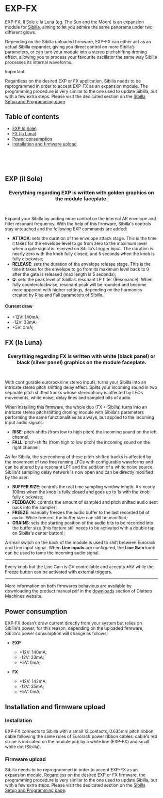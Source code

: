 # EXP-FX
EXP-FX, Il Sole e la Luna (eg. The Sun and the Moon) is an expansion module for [Sibilla](https://github.com/Clatters/Sibilla/tree/main), aiming to let you admire the same panorama under two different glows.

Depending on the Sibilla uploaded firmware, EXP-FX can either act as an actual Sibilla expander, giving you direct control on more Sibilla’s parameters, or can turn your module into a stereo pitchshifting droning effect, allowing you to process your favourite oscillator the same way Sibilla processes its internal waveforms.

> [!IMPORTANT]
> Regardless on the desired EXP or FX application, Sibilla needs to be reprogrammed in order to accept EXP-FX as an expansion module. The programming procedure is very similar to the one used to update Sibilla, but with a few extra steps. Please visit the dedicated section on the [Sibilla Setup and Programming page](https://github.com/Clatters/Sibilla/tree/main/Official%20firmwares).

## Table of contents

- [EXP (il Sole)](#EXP-il-Sole)
- [FX (la Luna)](#FX-la-Luna)
- [Power consumption](#power-consumption)
- [Installation and firmware upload](#Installation-and-firmware-upload)


<br/><br/><br/>

## EXP (il Sole)
<h3 align="center">
Everything regarding EXP is written with golden graphics on the module faceplate.
</h3> <br/>

Expand your Sibilla by adding more control on the internal AR envelope and filter resonant frequency.
With the help of this firmware, Sibilla's controls stay untouched and the following EXP commands are added:
- **ATTACK**: sets the duration of the envelope attack stage. This is the time it takes for the envelope level to go from zero to the maximum level when a gate signal is received on   Sibilla’s trigger input. The duration is nearly zero with the knob fully closed, and 5 seconds when the knob is fully clockwise;
- **RELEASE**: sets the duration of the envelope release stage. This is the time it takes for the envelope to go from its maximum level back to 0 after the gate is released (max length is 5 seconds);
- **Q**: sets the peak level of Sibilla’s resonant LP filter (Resonance). When fully counterclockwise, resonant peak will be rounded and become more apparent with higher settings, depending on the harmonics created by Rise and Fall parameters of Sibilla.

#### Current draw
- +12V: 140mA;
- -12V: 33mA;
- +5V: 0mA;

## FX (la Luna)
<h3 align="center">
Everything regarding FX is written with white (black panel) or black (silver panel) graphics 
on the module faceplate.
</h3> <br/>

With configurable eurorack/line stereo inputs, turns your Sibilla into an intricate stereo pitch shifting delay effect. Splits your incoming sound in two separate pitch shifted tracks whose stereophony is affected by LFOs movements, white noise, delay lines and sampled bits of audio.

When installing this firmware, the whole duo (FX + Sibilla) turns into an intricate stereo pitchshifting droning module with Sibilla's parameters performing the same functionalities as always, but applied to the incoming input audio signals:
- **RISE**: pitch-shifts (from low to high pitch) the incoming sound on the left channel;
- **FALL**: pitch-shifts (from high to low pitch) the incoming sound on the right channel;

As for Sibilla, the stereophony of these pitch-shifted tracks is affected by the movement of two free running LFOs with configurable waveforms and can be altered by a resonant LPF and the addition of a white noise source. Sibilla's sampling delay network is now open and can be directly modified by the user:
- **BUFFER SIZE**: controls the real time sampling window length. It’s nearly 100ms when the knob is fully closed and goes up to 1s with the knob fully clockwise;
- **FEEDBACK**: controls the amount of sampled and pitch shifted audio sent back into the sampler;
- **FREEZE**: manually freezes the audio buffer to the last recorded bit of audio. While freezed, the buffer size can still be modified;
- **GRAINS**: sets the starting position of the audio bits to be recorded into the buffer size (this feature still needs to be activated with a double tap on Sibilla's center button);

A small switch on the back of the module is used to shift between Eurorack and Line input signal. When **Line inputs** are configured, the **Line Gain** knob can be used to tame the incoming audio signal.

  ----

Every knob but the Line Gain is CV controllable and accepts ±5V while the Freeze button can be activated with external triggers.

  ----

More information on both firmwares behavious are available by downloading the product manual pdf in the [downloads](https://clattersmachines.com/users-manual/) section of Clatters Machines website.

## Power consumption

EXP-FX doesn't draw current directly from your system but relies on Sibilla's power; for this reason, depending on the uploaded firmware, Sibilla's power consumption will change as follows:

- **EXP**
  - +12V: 140mA;
  - -12V: 33mA;
  - +5V: 0mA;

- **FX**
  - +12V: 142mA;
  - -12V: 35mA;
  - +5V: 0mA;

## Installation and firmware upload

### Installation

EXP-FX connects to Sibilla with a small 12 contacts, 0.635mm pitch ribbon cable following the same rules of Eurorack power ribbon cables: cable's red stripe is indicated on the module pcb by a white line (EXP-FX) and small white dot (Sibilla).

### Firmware upload

Sibilla needs to be reprogrammed in order to accept EXP-FX as an expansion module. Regardless on the desired EXP or FX firmware, the programming procedure is very similar to the one used to update Sibilla, but with a few extra steps. Please visit the dedicated section on the [Sibilla Setup and Programming page](https://github.com/Clatters/Sibilla/tree/main/Official%20firmwares).

